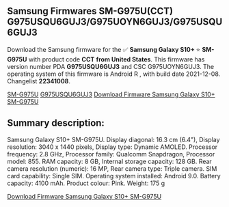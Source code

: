 <h2>Samsung Firmwares SM-G975U(CCT) G975USQU6GUJ3/G975UOYN6GUJ3/G975USQU6GUJ3</h2>
Download the Samsung firmware for the ✅ <strong>Samsung Galaxy S10+ </strong> ⭐ <strong>SM-G975U</strong> with product code <strong>CCT</strong> <strong> from United States</strong>. This firmware has version number PDA <strong>G975USQU6GUJ3</strong> and CSC G975UOYN6GUJ3. The operating system of this firmware is Android R , with build date 2021-12-08. Changelist <strong>22341008</strong>.


[SM-G975U](https://samfirm.shop/samsung/model/SM-G975U)
[G975USQU6GUJ3](https://samfirm.shop/samsung/pda/G975USQU6GUJ3)
[Download Firmware Samsung Galaxy S10+ SM-G975U](https://samfirm.shop/samsung/firmware/481184)
<h2>Summary description:</h2>
<p>Samsung Galaxy S10+ SM-G975U. Display diagonal: 16.3 cm (6.4"), Display resolution: 3040 x 1440 pixels, Display type: Dynamic AMOLED. Processor frequency: 2.8 GHz, Processor family: Qualcomm Snapdragon, Processor model: 855. RAM capacity: 8 GB, Internal storage capacity: 128 GB. Rear camera resolution (numeric): 16 MP, Rear camera type: Triple camera. SIM card capability: Single SIM. Operating system installed: Android 9.0. Battery capacity: 4100 mAh. Product colour: Pink. Weight: 175 g</p>


[Download Firmware Samsung Galaxy S10+ SM-G975U](https://samfirm.shop/samsung/firmware/481184)

